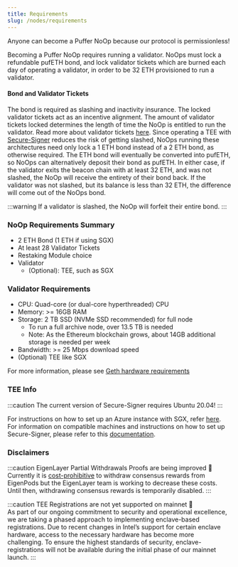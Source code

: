 ```yaml
---
title: Requirements
slug: /nodes/requirements
---
```


Anyone can become a Puffer NoOp because our protocol is permissionless! 

Becoming a Puffer NoOp requires running a validator. NoOps must lock a refundable pufETH bond, and lock validator tickets which are burned each day of operating a validator, in order to be 32 ETH provisioned to run a validator. 

#### Bond and Validator Tickets
The bond is required as slashing and inactivity insurance. The locked validator tickets act as an incentive alignment. The amount of validator tickets locked determines the length of time the NoOp is entitled to run the validator. Read more about validator tickets [here](./validator-tickets.md). Since operating a TEE with [Secure-Signer](./secure-signer.md) reduces the risk of getting slashed, NoOps running these architectures need only lock a 1 ETH bond instead of a 2 ETH bond, as otherwise required. The ETH bond will eventually be converted into pufETH, so NoOps can alternatively deposit their bond as pufETH. In either case, if the validator exits the beacon chain with at least 32 ETH, and was not slashed, the NoOp will receive the entirety of their bond back. If the validator was not slashed, but its balance is less than 32 ETH, the difference will come out of the NoOps bond. 

:::warning 
If a validator is slashed, the NoOp will forfeit their entire bond.
:::

### NoOp Requirements Summary
* 2 ETH Bond (1 ETH if using SGX)
* At least 28 Validator Tickets
* Restaking Module choice
* Validator
    * (Optional): TEE, such as SGX

### Validator Requirements

* CPU: Quad-core (or dual-core hyperthreaded) CPU
* Memory: >= 16GB RAM
* Storage: 2 TB SSD (NVMe SSD recommended) for full node
    * To run a full archive node, over 13.5 TB is needed
    * Note: As the Ethereum blockchain grows, about 14GB additional storage is needed per week
* Bandwidth: >= 25 Mbps download speed
* (Optional) TEE like SGX

For more information, please see [Geth hardware requirements](https://geth.ethereum.org/docs/getting-started/hardware-requirements)

### TEE Info
:::caution
The current version of Secure-Signer requires Ubuntu 20.04!
:::

For instructions on how to set up an Azure instance with SGX, refer [here](https://pufferfinance.github.io/secure-signer/getting-started/). For information on compatible machines and instructions on how to set up Secure-Signer, please refer to this [documentation](https://pufferfinance.github.io/secure-signer/installation/).

### Disclaimers
:::caution EigenLayer Partial Withdrawals Proofs are being improved 🚧  
Currently it is [cost-prohibitive](https://docs.eigenlayer.xyz/eigenlayer/restaking-guides/restaking-user-guide/native-restaking/withdraw-from-eigenlayer/partial-withdrawals) to withdraw consensus rewards from EigenPods but the EigenLayer team is working to decrease these costs. Until then, withdrawing consensus rewards is temporarily disabled.
:::

:::caution TEE Registrations are not yet supported on mainnet 🚧  
As part of our ongoing commitment to security and operational excellence, we are taking a phased approach to implementing enclave-based registrations. Due to recent changes in Intel’s support for certain enclave hardware, access to the necessary hardware has become more challenging. To ensure the highest standards of security, enclave-registrations will not be available during the initial phase of our mainnet launch.
:::